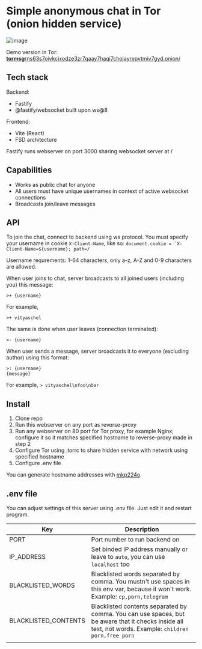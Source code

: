 # Simple anonymous chat in Tor (onion hidden service)

![image](https://github.com/VityaSchel/tor-chat/assets/59040542/77de1dd4-7c3f-4b84-bfda-183fea59a681)

Demo version in Tor:
[**tormsg**rns63s7oivkcjxodze3zr7qaay7haqi7chojayrxpvtmiv7gyd.onion/](http://tormsgrns63s7oivkcjxodze3zr7qaay7haqi7chojayrxpvtmiv7gyd.onion/)

## Tech stack

Backend:
- Fastify
- @fastify/websocket built upon ws@8

Frontend:
- Vite (React)
- FSD architecture

Fastify runs webserver on port 3000 sharing websocket server at /

## Capabilities

- Works as public chat for anyone
- All users must have unique usernames in context of active websocket connections
- Broadcasts join/leave messages

## API

To join the chat, connect to backend using ws protocol. You must specify your username in cookie `X-Client-Name`, like so: ``document.cookie = `X-Client-Name=${username}; path=/``

Username requrements: 1-64 characters, only a-z, A-Z and 0-9 characters are allowed.


When user joins to chat, server broadcasts to all joined users (including you) this message:
```
>+ {username}
```
For example, 
```
>+ vityaschel
```

The same is done when user leaves (connection terminated):

```
>- {username}
```

When user sends a message, server broadcasts it to everyone (excluding author) using this format:

```
>: {username}
{message}
```

For example, `> vityaschel\nfoo\nbar`

## Install

1. Clone repo
2. Run this webserver on any port as reverse-proxy
3. Run any webserver on 80 port for Tor proxy, for example Nginx; configure it so it matches specified hostname to reverse-proxy made in step 2
4. Configure Tor using .torrc to share hidden service with network using specified hostname
5. Configure .env file

You can generate hostname addresses with [mkp224o](https://github.com/cathugger/mkp224o). 

## .env file

You can adjust settings of this server using .env file. Just edit it and restart program.

| Key                  | Description                                                                                                                                             |
| -------------------- | ------------------------------------------------------------------------------------------------------------------------------------------------------- |
| PORT                 | Port number to run backend on                                                                                                                           |
| IP_ADDRESS           | Set binded IP address manually or leave to `auto`, you can use `localhost` too                                                                          |
| BLACKLISTED_WORDS    | Blacklisted words separated by comma. You mustn't use spaces in this env var, because it won't work. Example: `cp,porn,telegram`                        |
| BLACKLISTED_CONTENTS | Blacklisted contents separated by comma. You can use spaces, but be aware that it checks inside all text, not words. Example: `children porn,free porn` |
|                      |                                                                                                                                                         |
